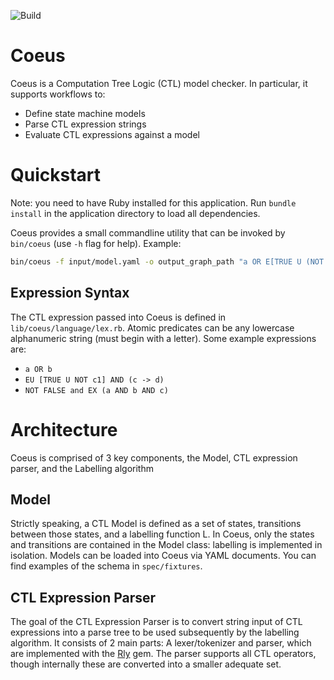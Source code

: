 ![Build](https://github.com/tsontario/coeus/workflows/Ruby/badge.svg)

# Coeus

Coeus is a Computation Tree Logic (CTL) model checker. In particular, it supports workflows to:

- Define state machine models
- Parse CTL expression strings
- Evaluate CTL expressions against a model

# Quickstart

Note: you need to have Ruby installed for this application. Run `bundle install` in the application directory to load all dependencies.

Coeus provides a small commandline utility that can be invoked by `bin/coeus` (use `-h` flag for help).
Example:

```bash
bin/coeus -f input/model.yaml -o output_graph_path "a OR E[TRUE U (NOT b OR c)]"
```

## Expression Syntax

The CTL expression passed into Coeus is defined in `lib/coeus/language/lex.rb`. Atomic predicates can be any lowercase alphanumeric string (must begin with a letter). Some example expressions are:

- `a OR b`
- `EU [TRUE U NOT c1] AND (c -> d)`
- `NOT FALSE and EX (a AND b AND c)`

# Architecture

Coeus is comprised of 3 key components, the Model, CTL expression parser, and the Labelling algorithm

## Model

Strictly speaking, a CTL Model is defined as a set of states, transitions between those states, and a labelling function L. In Coeus, only the states and transitions are contained in the Model class: labelling is implemented in isolation. Models can be loaded into Coeus via YAML documents. You can find examples of the schema in `spec/fixtures`.

## CTL Expression Parser

The goal of the CTL Expression Parser is to convert string input of CTL expressions into a parse tree to be used subsequently by the labelling algorithm. It consists of 2 main parts: A lexer/tokenizer and parser, which are implemented with the [Rly](https://github.com/farcaller/rly) gem. The parser supports all CTL operators, though internally these are converted into a smaller adequate set.

